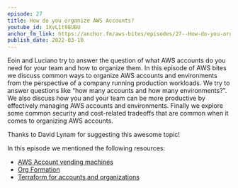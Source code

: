 ```yaml
---
episode: 27
title: How do you organize AWS Accounts?
youtube_id: 1XvL1t98UBU
anchor_fm_link: https://anchor.fm/aws-bites/episodes/27--How-do-you-organize-AWS-Accounts-e1fbiu7
publish_date: 2022-03-10
---
```



Eoin and Luciano try to answer the question of what AWS accounts do you need for your team and how to organize them. In this episode of AWS bites we discuss common ways to organize AWS accounts and environments from the perspective of a company running production workloads. We try to answer questions like “how many accounts and how many environments?”. We also discuss how you and your team can be more productive by effectively managing AWS accounts and environments. Finally we explore some common security and cost-related tradeoffs that are common when it comes to organizing AWS accounts.

Thanks to David Lynam for suggesting this awesome topic!

In this episode we mentioned the following resources:

  - [AWS Account vending machines](https://aws.amazon.com/solutions/implementations/aws-landing-zone/) 
  - [Org Formation](https://github.com/org-formation/org-formation-cli)
  - [Terraform for accounts and organizations](https://registry.terraform.io/providers/hashicorp/aws/latest/docs/resources/organizations_account)